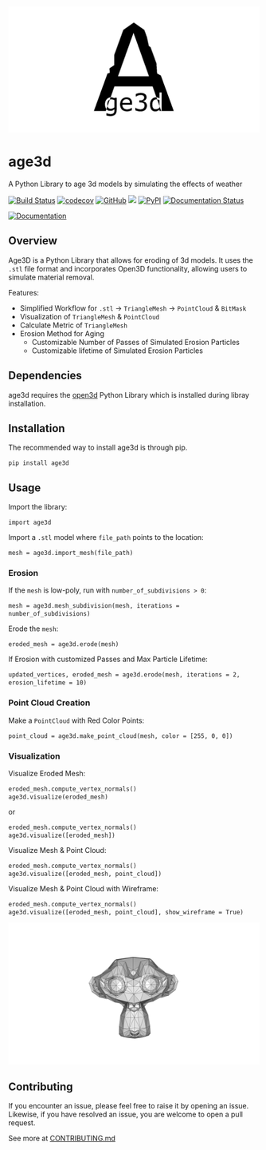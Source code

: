 ![age3d Logo](docs/img/age3d_logo.png)


# age3d
A Python Library to age 3d models by simulating the effects of weather 

[![Build Status](https://github.com/A-Chaudhary/age3d/workflows/Build%20Status/badge.svg?branch=main)](https://github.com/A-Chaudhary/age3d/actions?query=workflow%3A%22Build+Status%22)
[![codecov](https://codecov.io/gh/A-Chaudhary/age3d/branch/main/graph/badge.svg)](https://codecov.io/gh/A-Chaudhary/age3d)
[![GitHub](https://img.shields.io/github/license/A-Chaudhary/age3d)](https://github.com/A-Chaudhary/age3d/blob/main/LICENSE)
[![](https://img.shields.io/github/issues/A-Chaudhary/age3d)](https://github.com/A-Chaudhary/age3d/issues)
[![PyPI](https://img.shields.io/pypi/v/age3d)](https://pypi.org/project/age3d/)
[![Documentation Status](https://readthedocs.org/projects/age3d/badge/?version=latest)](https://age3d.readthedocs.io/en/latest/?badge=latest)

[![Documentation](https://img.shields.io/badge/GitHub%20Pages-222222?style=for-the-badge&logo=GitHub%20Pages&logoColor=white)](https://a-chaudhary.github.io/age3d/)

## Overview

Age3D is a Python Library that allows for eroding of 3d models. It uses the `.stl` file format and incorporates Open3D functionality, allowing users to simulate material removal.

Features:
- Simplified Workflow for `.stl` $\rightarrow$ `TriangleMesh` $\rightarrow$ `PointCloud` & `BitMask`
- Visualization of `TriangleMesh` & `PointCloud`
- Calculate Metric of `TriangleMesh`
- Erosion Method for Aging
  - Customizable Number of Passes of Simulated Erosion Particles
  - Customizable lifetime of Simulated Erosion Particles

## Dependencies

age3d requires the [open3d](http://www.open3d.org/) Python Library which is installed during libray installation.

## Installation

The recommended way to install age3d is through pip.
```
pip install age3d
```

## Usage

Import the library:
```
import age3d
```

Import a `.stl` model where `file_path` points to the location:
```
mesh = age3d.import_mesh(file_path)
```

### Erosion

If the `mesh` is low-poly, run with `number_of_subdivisions > 0`:
```
mesh = age3d.mesh_subdivision(mesh, iterations = number_of_subdivisions)
```


Erode the `mesh`:
```
eroded_mesh = age3d.erode(mesh)
```

If Erosion with customized Passes and Max Particle Lifetime:
```
updated_vertices, eroded_mesh = age3d.erode(mesh, iterations = 2, erosion_lifetime = 10)
```

### Point Cloud Creation

Make a `PointCloud` with Red Color Points:
```
point_cloud = age3d.make_point_cloud(mesh, color = [255, 0, 0])
```

### Visualization

Visualize Eroded Mesh:
```
eroded_mesh.compute_vertex_normals()
age3d.visualize(eroded_mesh)
```
or
```
eroded_mesh.compute_vertex_normals()
age3d.visualize([eroded_mesh])
```

Visualize Mesh & Point Cloud:
```
eroded_mesh.compute_vertex_normals()
age3d.visualize([eroded_mesh, point_cloud])
```

Visualize Mesh & Point Cloud with Wireframe:
```
eroded_mesh.compute_vertex_normals()
age3d.visualize([eroded_mesh, point_cloud], show_wireframe = True)
```

![age3d Logo](docs/img/monkey_wireframe.png)


## Contributing
If you encounter an issue, please feel free to raise it by opening an issue. Likewise, if you have resolved an issue, you are welcome to open a pull request.

See more at [CONTRIBUTING.md](./CONTRIBUTING.md)
